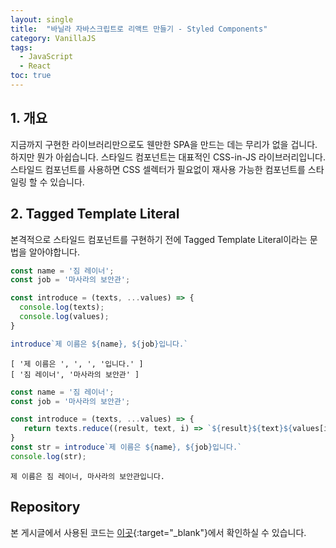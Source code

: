 ```yaml
---
layout: single
title:  "바닐라 자바스크립트로 리액트 만들기 - Styled Components"
category: VanillaJS
tags:
  - JavaScript
  - React
toc: true
---
```


## 1. 개요

지금까지 구현한 라이브러리만으로도 웬만한 SPA을 만드는 데는 무리가 없을 겁니다. 하지만 뭔가 아쉽습니다. 스타일드 컴포넌트는 대표적인 CSS-in-JS 라이브러리입니다. 스타일드 컴포넌트를 사용하면 CSS 셀렉터가 필요없이 재사용 가능한 컴포넌트를 스타일링 할 수 있습니다.

## 2. Tagged Template Literal

본격적으로 스타일드 컴포넌트를 구현하기 전에 Tagged Template Literal이라는 문법을 알아야합니다.

```js
const name = '짐 레이너';
const job = '마사라의 보안관';

const introduce = (texts, ...values) => {
  console.log(texts);
  console.log(values);
}

introduce`제 이름은 ${name}, ${job}입니다.`
```

```
[ '제 이름은 ', ', ', '입니다.' ]
[ '짐 레이너', '마사라의 보안관' ]
```

```js
const name = '짐 레이너';
const job = '마사라의 보안관';

const introduce = (texts, ...values) => {
   return texts.reduce((result, text, i) => `${result}${text}${values[i] ? values[i] : ''}`, '');
}
const str = introduce`제 이름은 ${name}, ${job}입니다.`
console.log(str);
```

```
제 이름은 짐 레이너, 마사라의 보안관입니다.
```

## Repository

본 게시글에서 사용된 코드는 [이곳](https://github.com/Gyeongsu1997/create-react-with-vanilla-js/tree/main/04-event-delegation){:target="_blank"}에서 확인하실 수 있습니다.